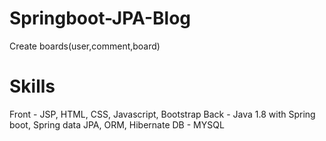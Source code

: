 # Springboot-JPA-Blog


Create boards(user,comment,board)

# Skills
Front - JSP, HTML, CSS, Javascript, Bootstrap
Back - Java 1.8 with Spring boot, Spring data JPA, ORM, Hibernate
DB - MYSQL
